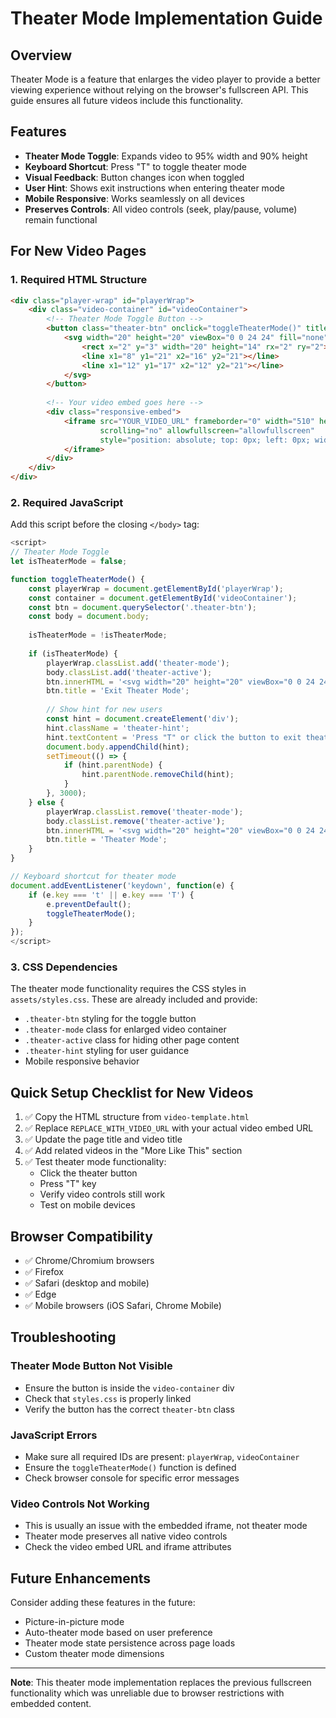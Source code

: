 # Theater Mode Implementation Guide

## Overview
Theater Mode is a feature that enlarges the video player to provide a better viewing experience without relying on the browser's fullscreen API. This guide ensures all future videos include this functionality.

## Features
- **Theater Mode Toggle**: Expands video to 95% width and 90% height
- **Keyboard Shortcut**: Press "T" to toggle theater mode
- **Visual Feedback**: Button changes icon when toggled
- **User Hint**: Shows exit instructions when entering theater mode
- **Mobile Responsive**: Works seamlessly on all devices
- **Preserves Controls**: All video controls (seek, play/pause, volume) remain functional

## For New Video Pages

### 1. Required HTML Structure
```html
<div class="player-wrap" id="playerWrap">
    <div class="video-container" id="videoContainer">
        <!-- Theater Mode Toggle Button -->
        <button class="theater-btn" onclick="toggleTheaterMode()" title="Theater Mode">
            <svg width="20" height="20" viewBox="0 0 24 24" fill="none" stroke="currentColor" stroke-width="2">
                <rect x="2" y="3" width="20" height="14" rx="2" ry="2"></rect>
                <line x1="8" y1="21" x2="16" y2="21"></line>
                <line x1="12" y1="17" x2="12" y2="21"></line>
            </svg>
        </button>
        
        <!-- Your video embed goes here -->
        <div class="responsive-embed">
            <iframe src="YOUR_VIDEO_URL" frameborder="0" width="510" height="400" 
                    scrolling="no" allowfullscreen="allowfullscreen" 
                    style="position: absolute; top: 0px; left: 0px; width: 100%; height: 100%; border: none;">
            </iframe>
        </div>
    </div>
</div>
```

### 2. Required JavaScript
Add this script before the closing `</body>` tag:

```javascript
<script>
// Theater Mode Toggle
let isTheaterMode = false;

function toggleTheaterMode() {
    const playerWrap = document.getElementById('playerWrap');
    const container = document.getElementById('videoContainer');
    const btn = document.querySelector('.theater-btn');
    const body = document.body;
    
    isTheaterMode = !isTheaterMode;
    
    if (isTheaterMode) {
        playerWrap.classList.add('theater-mode');
        body.classList.add('theater-active');
        btn.innerHTML = '<svg width="20" height="20" viewBox="0 0 24 24" fill="none" stroke="currentColor" stroke-width="2"><path d="M8 3v3a2 2 0 0 1-2 2H3m18 0h-3a2 2 0 0 1-2-2V3m0 18v-3a2 2 0 0 0 2-2h3M3 16h3a2 2 0 0 0 2 2v3"></path></svg>';
        btn.title = 'Exit Theater Mode';
        
        // Show hint for new users
        const hint = document.createElement('div');
        hint.className = 'theater-hint';
        hint.textContent = 'Press "T" or click the button to exit theater mode';
        document.body.appendChild(hint);
        setTimeout(() => {
            if (hint.parentNode) {
                hint.parentNode.removeChild(hint);
            }
        }, 3000);
    } else {
        playerWrap.classList.remove('theater-mode');
        body.classList.remove('theater-active');
        btn.innerHTML = '<svg width="20" height="20" viewBox="0 0 24 24" fill="none" stroke="currentColor" stroke-width="2"><rect x="2" y="3" width="20" height="14" rx="2" ry="2"></rect><line x1="8" y1="21" x2="16" y2="21"></line><line x1="12" y1="17" x2="12" y2="21"></line></svg>';
        btn.title = 'Theater Mode';
    }
}

// Keyboard shortcut for theater mode
document.addEventListener('keydown', function(e) {
    if (e.key === 't' || e.key === 'T') {
        e.preventDefault();
        toggleTheaterMode();
    }
});
</script>
```

### 3. CSS Dependencies
The theater mode functionality requires the CSS styles in `assets/styles.css`. These are already included and provide:
- `.theater-btn` styling for the toggle button
- `.theater-mode` class for enlarged video container
- `.theater-active` class for hiding other page content
- `.theater-hint` styling for user guidance
- Mobile responsive behavior

## Quick Setup Checklist for New Videos

1. ✅ Copy the HTML structure from `video-template.html`
2. ✅ Replace `REPLACE_WITH_VIDEO_URL` with your actual video embed URL
3. ✅ Update the page title and video title
4. ✅ Add related videos in the "More Like This" section
5. ✅ Test theater mode functionality:
   - Click the theater button
   - Press "T" key
   - Verify video controls still work
   - Test on mobile devices

## Browser Compatibility
- ✅ Chrome/Chromium browsers
- ✅ Firefox
- ✅ Safari (desktop and mobile)
- ✅ Edge
- ✅ Mobile browsers (iOS Safari, Chrome Mobile)

## Troubleshooting

### Theater Mode Button Not Visible
- Ensure the button is inside the `video-container` div
- Check that `styles.css` is properly linked
- Verify the button has the correct `theater-btn` class

### JavaScript Errors
- Make sure all required IDs are present: `playerWrap`, `videoContainer`
- Ensure the `toggleTheaterMode()` function is defined
- Check browser console for specific error messages

### Video Controls Not Working
- This is usually an issue with the embedded iframe, not theater mode
- Theater mode preserves all native video controls
- Check the video embed URL and iframe attributes

## Future Enhancements
Consider adding these features in the future:
- Picture-in-picture mode
- Auto-theater mode based on user preference
- Theater mode state persistence across page loads
- Custom theater mode dimensions

---

**Note**: This theater mode implementation replaces the previous fullscreen functionality which was unreliable due to browser restrictions with embedded content.
